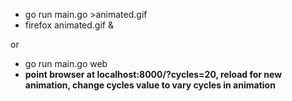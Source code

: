 * go run main.go >animated.gif
* firefox animated.gif &

or

* go run main.go web
* **point browser at localhost:8000/?cycles=20, reload for new animation, change cycles value to vary cycles in animation**
